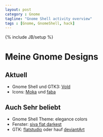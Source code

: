 ```yaml
---
layout: post
category : Gnome
tagline: "Gnome Shell activity overview"
tags : [Gnome, GnomeShell, hack]
---
```

{% include JB/setup %}


# Meine Gnome Designs

## Aktuell

* Gnome Shell und GTK3: [Vold](http://www.deviantart.com/art/Vold-formerly-Numoka-Theme-464749246)
* Icons: [Moka](http://mokaproject.com/moka-icon-theme/) und [faba](http://mokaproject.com/faba-icon-theme/)

## Auch Sehr beliebt

* Gnome Shell Theme: elegance colors
* Fenster: [siva flat darkest](http://nale12.deviantart.com/art/Siva-Flat-1-3-0-353499016)
* GTK: [flatstudio](http://gnome-look.org/content/show.php/?content=154296) oder hauf [deviantArt](http://nale12.deviantart.com/art/Flatts-09022014-432924057?offset=10#comments)


